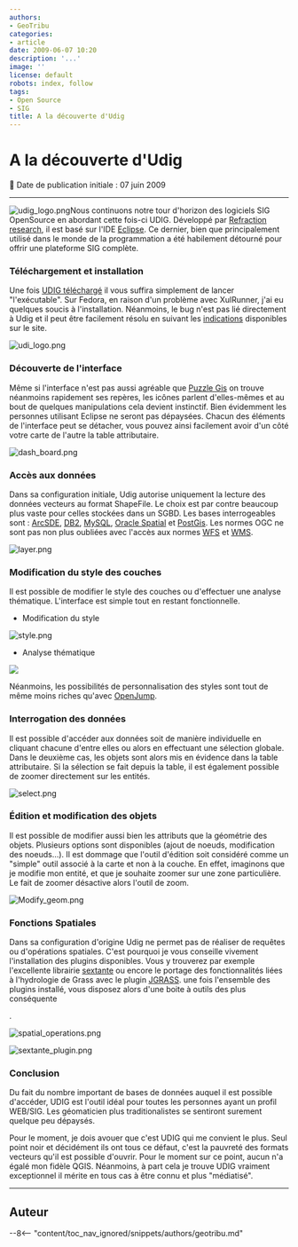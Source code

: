 ```yaml
---
authors:
- GeoTribu
categories:
- article
date: 2009-06-07 10:20
description: '...'
image: ''
license: default
robots: index, follow
tags:
- Open Source
- SIG
title: A la découverte d'Udig
---
```


# A la découverte d'Udig


:calendar: Date de publication initiale : 07 juin 2009


----

![udig_logo.png](/sites/default/files/Tuto/img/Blog/udig/udig_logo.png)Nous continuons notre tour d'horizon des logiciels SIG OpenSource en abordant cette fois-ci UDIG. Développé par [Refraction research](http://www.refractions.net/), il est basé sur l'IDE [Eclipse](http://www.eclipse.org/). Ce dernier, bien que principalement utilisé dans le monde de la programmation a été habilement détourné pour offrir une plateforme SIG complète.


### Téléchargement et installation


Une fois [UDIG téléchargé](http://udig.refractions.net/download/) il vous suffira simplement de lancer "l'exécutable". Sur Fedora, en raison d'un problème avec XulRunner, j'ai eu quelques soucis à l'installation. Néanmoins, le bug n'est pas lié directement à Udig et il peut être facilement résolu en suivant les [indications](http://udig.refractions.net/confluence/display/EN/Running+uDig#RunninguDig-Fedora10XULRunnerLibraryConflict) disponibles sur le site.


![udi_logo.png](/sites/default/files/Tuto/img/Blog/udig/udi_logo.png)


### Découverte de l'interface


Même si l'interface n'est pas aussi agréable que [Puzzle Gis](http://geotribu.net/node/117) on trouve néanmoins rapidement ses repères, les icônes parlent d'elles-mêmes et au bout de quelques manipulations cela devient instinctif. Bien évidemment les personnes utilisant Eclipse ne seront pas dépaysées. Chacun des éléments de l'interface peut se détacher, vous pouvez ainsi facilement avoir d'un côté votre carte de l'autre la table attributaire.


![dash_board.png](/sites/default/files/Tuto/img/Blog/udig/dash_board.png)


### Accès aux données


Dans sa configuration initiale, Udig autorise uniquement la lecture des données vecteurs au format ShapeFile. Le choix est par contre beaucoup plus vaste pour celles stockées dans un SGBD. Les bases interrogeables sont : [ArcSDE](http://en.wikipedia.org/wiki/ArcSDE), [DB2](http://fr.wikipedia.org/wiki/DB2), [MySQL](http://fr.wikipedia.org/wiki/MySQL), [Oracle Spatial](http://en.wikipedia.org/wiki/Oracle_Spatial) et [PostGis](http://fr.wikipedia.org/wiki/PostGIS). Les normes OGC ne sont pas non plus oubliées avec l'accès aux normes [WFS](http://fr.wikipedia.org/wiki/Web_Feature_Service) et [WMS](http://fr.wikipedia.org/wiki/Web_Map_Service).


![layer.png](/sites/default/files/Tuto/img/Blog/udig/layer.png)


### Modification du style des couches


Il est possible de modifier le style des couches ou d'effectuer une analyse thématique. L'interface est simple tout en restant fonctionnelle.


* Modification du style



![style.png](/sites/default/files/Tuto/img/Blog/udig/style.png)



* Analyse thématique


![](/sites/default/files/Tuto/img/Blog/udig/style2.png)



Néanmoins, les possibilités de personnalisation des styles sont tout de même moins riches qu'avec [OpenJump](http://geotribu.net/node/120).


### Interrogation des données


Il est possible d'accéder aux données soit de manière individuelle en cliquant chacune d'entre elles ou alors en effectuant une sélection globale. Dans le deuxième cas, les objets sont alors mis en évidence dans la table attributaire. Si la sélection se fait depuis la table, il est également possible de zoomer directement sur les entités.


![select.png](/sites/default/files/Tuto/img/Blog/udig/select.png)


### Édition et modification des objets


Il est possible de modifier aussi bien les attributs que la géométrie des objets. Plusieurs options sont disponibles (ajout de noeuds, modification des noeuds...). Il est dommage que l'outil d'édition soit considéré comme un "simple" outil associé à la carte et non à la couche. En effet, imaginons que je modifie mon entité, et que je souhaite zoomer sur une zone particulière. Le fait de zoomer désactive alors l'outil de zoom.



![Modify_geom.png](/sites/default/files/Tuto/img/Blog/udig/Modify_geom.png)



### Fonctions Spatiales


Dans sa configuration d'origine Udig ne permet pas de réaliser de requêtes ou d'opérations spatiales. C'est pourquoi je vous conseille vivement l'installation des plugins disponibles. Vous y trouverez par exemple l'excellente librairie [sextante](http://forge.osor.eu/plugins/wiki/index.php?id=13&type=g) ou encore le portage des fonctionnalités liées à l'hydrologie de Grass avec le plugin [JGRASS](http://udig.refractions.net/gallery/jgrass/). une fois l'ensemble des plugins installé, vous disposez alors d'une boite à outils des plus conséquente


.


![spatial_operations.png](/sites/default/files/Tuto/img/Blog/udig/spatial_operations.png)


![sextante_plugin.png](/sites/default/files/Tuto/img/Blog/udig/sextante_plugin.png)


### Conclusion


Du fait du nombre important de bases de données auquel il est possible d'accéder, UDIG est l'outil idéal pour toutes les personnes ayant un profil WEB/SIG. Les géomaticien plus traditionalistes se sentiront surement quelque peu dépaysés.


Pour le moment, je dois avouer que c'est UDIG qui me convient le plus. Seul point noir et décidément ils ont tous ce défaut, c'est la pauvreté des formats vecteurs qu'il est possible d'ouvrir. Pour le moment sur ce point, aucun n'a égalé mon fidèle QGIS. Néanmoins, à part cela je trouve UDIG vraiment exceptionnel il mérite en tous cas à être connu et plus "médiatisé".




----

## Auteur

--8<-- "content/toc_nav_ignored/snippets/authors/geotribu.md"
